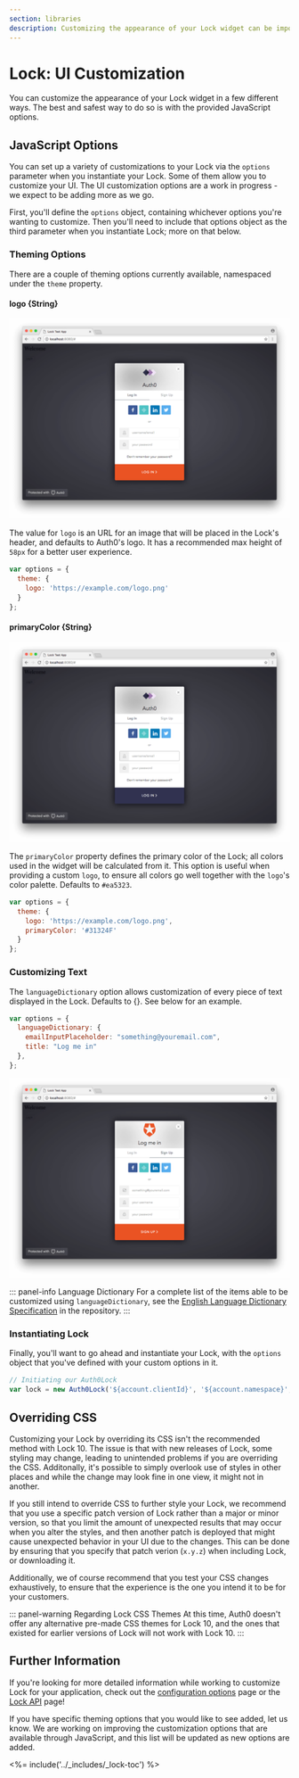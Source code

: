 ```yaml
---
section: libraries
description: Customizing the appearance of your Lock widget can be important for branding and a cohesive UI, and this resource highlights the ways in which you can do so while implementing Lock in your project.
---
```


# Lock: UI Customization

You can customize the appearance of your Lock widget in a few different ways. The best and safest way to do so is with the provided JavaScript options.

## JavaScript Options

You can set up a variety of customizations to your Lock via the `options` parameter when you instantiate your Lock. Some of them allow you to customize your UI. The UI customization options are a work in progress - we expect to be adding more as we go. 

First, you'll define the `options` object, containing whichever options you're wanting to customize. Then you'll need to include that options object as the third parameter when you instantiate Lock; more on that below.

### Theming Options

There are a couple of theming options currently available, namespaced under the `theme` property.

#### logo {String}

![Lock - Theme - Logo](/media/articles/libraries/lock/v10/customization/lock-theme-logo.png)

The value for `logo` is an URL for an image that will be placed in the Lock's header, and defaults to Auth0's logo. It has a recommended max height of `58px` for a better user experience.

```js
var options = {
  theme: {
    logo: 'https://example.com/logo.png'
  }  
};
```

#### primaryColor {String}

![Lock - Theme - Primary Color](/media/articles/libraries/lock/v10/customization/lock-theme-primarycolor.png)

The `primaryColor` property defines the primary color of the Lock; all colors used in the widget will be calculated from it. This option is useful when providing a custom `logo`, to ensure all colors go well together with the `logo`'s color palette. Defaults to `#ea5323`.

```js
var options = {
  theme: {
    logo: 'https://example.com/logo.png',
    primaryColor: '#31324F'
  }  
};
```

### Customizing Text

The `languageDictionary` option allows customization of every piece of text displayed in the Lock. Defaults to {}. See below for an example.

```js
var options = {
  languageDictionary: {
    emailInputPlaceholder: "something@youremail.com",
    title: "Log me in"
  },
};
```

![Lock - Language Dictionary](/media/articles/libraries/lock/v10/customization/lock-languagedictionary.png)

::: panel-info Language Dictionary
For a complete list of the items able to be customized using `languageDictionary`, see the [English Language Dictionary Specification](https://github.com/auth0/lock/blob/master/src/i18n/en.js) in the repository.
:::

### Instantiating Lock

Finally, you'll want to go ahead and instantiate your Lock, with the `options` object that you've defined with your custom options in it.

```js
// Initiating our Auth0Lock
var lock = new Auth0Lock('${account.clientId}', '${account.namespace}', options);
```

## Overriding CSS

Customizing your Lock by overriding its CSS isn't the recommended method with Lock 10. The issue is that with new releases of Lock, some styling may change, leading to unintended problems if you are overriding the CSS. Additonally, it's possible to simply overlook use of styles in other places and while the change may look fine in one view, it might not in another.

If you still intend to override CSS to further style your Lock, we recommend that you use a specific patch version of Lock rather than a major or minor version, so that you limit the amount of unexpected results that may occur when you alter the styles, and then another patch is deployed that might cause unexpected behavior in your UI due to the changes. This can be done by ensuring that you specify that patch verion (`x.y.z`) when including Lock, or downloading it.

Additionally, we of course recommend that you test your CSS changes exhaustively, to ensure that the experience is the one you intend it to be for your customers.

::: panel-warning Regarding Lock CSS Themes
At this time, Auth0 doesn't offer any alternative pre-made CSS themes for Lock 10, and the ones that existed for earlier versions of Lock will not work with Lock 10.
:::


## Further Information
If you're looking for more detailed information while working to customize Lock for your application, check out the [configuration options](/libraries/lock/v10/customization) page or the [Lock API](/libraries/lock/v10/api) page!

If you have specific theming options that you would like to see added, let us know. We are working on improving the customization options that are available through JavaScript, and this list will be updated as new options are added.

<%= include('../_includes/_lock-toc') %>


